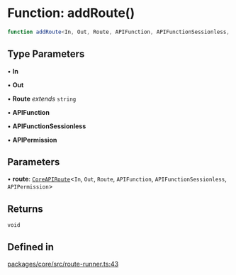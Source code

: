# Function: addRoute()

```ts
function addRoute<In, Out, Route, APIFunction, APIFunctionSessionless, APIPermission>(route): void
```

## Type Parameters

• **In**

• **Out**

• **Route** *extends* `string`

• **APIFunction**

• **APIFunctionSessionless**

• **APIPermission**

## Parameters

• **route**: [`CoreAPIRoute`](../type-aliases/CoreAPIRoute.md)\<`In`, `Out`, `Route`, `APIFunction`, `APIFunctionSessionless`, `APIPermission`\>

## Returns

`void`

## Defined in

[packages/core/src/route-runner.ts:43](https://github.com/vramework/vramework/blob/effbb4c429219b23928f1b1f0fcdb2fd3899355c/packages/core/src/route-runner.ts#L43)
